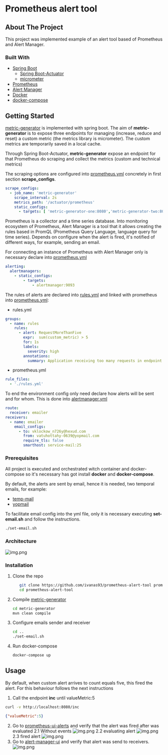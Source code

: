 # Prometheus alert tool

## About The Project

This project was implemented example of an alert tool based of Prometheus and Alert Manager.

### Built With

* [Spring Boot](https://github.com/spring-projects/spring-boot)
   * [Spring Boot-Actuator](https://github.com/spring-projects/spring-boot/tree/master/spring-boot-project/spring-boot-actuator)
   * [micrometer](https://micrometer.io/)
* [Prometheus](https://github.com/prometheus/prometheus)
* [Alert Manager](https://github.com/prometheus/alertmanager)
* [Docker](https://docs.docker.com/engine/)
* [docker-compose](https://github.com/docker/compose)

## Getting Started
[metric-generator](metric-generator) is implemented with spring boot.
The aim of **metric-generator** is to expose three endpoints for managing (increase, reduce and reset) a custom
metric (the metrics library is micrometer). The custom metrics are temporarily saved in a local cache.

Through Spring Boot-Actuator, **metric-generator** expose an endpoint for that Prometheus do scraping and collect the 
metrics (custom and technical metrics)

The scraping options are configured into [prometheus.yml](/prometheus.yml) concretely in first section **scrape_configs**.
```yml
scrape_configs:
  - job_name: 'metric-generator'
    scrape_interval: 2s
    metrics_path: '/actuator/prometheus'
    static_configs:
      - targets: [ 'metric-generator-one:8080','metric-generator-two:8080' ]
```

Prometheus is a collector and a time series database. Into monitoring ecosystem of Prometheus, Alert Manager is a tool 
that it allows creating the rules based in PromQL (Prometheus Query Language, language query for time series).
Depends on configure when the alert is fired, it's notified of different ways, for example, sending an email.

For connecting an instance of Prometheus with Alert Manager only is necessary declare into [prometheus.yml](/prometheus.yml)
```yml
alerting:
  alertmanagers:
    - static_configs:
        - targets:
            - alertmanager:9093
```

The rules of alerts are declared into [rules.yml](/rules.yml) and linked with prometheus into [prometheus.yml](/prometheus.yml):

* rules.yml 
```yml
groups:
  - name: rules
    rules:
      - alert: RequestMoreThanFive
        expr:  sum(custom_metric) > 5
        for: 1s
        labels:
          severity: high
        annotations:
          summary: Application receiving too many requests in endpoint /inc
```
* prometheus.yml 
```yml
rule_files:
  - './rules.yml'
```

To end the environment config only need declare how alerts will be sent and for whom. 
This is done into [alertmanager.yml](/alertmanager.yml)
```yml
route:
  receiver: emailer
receivers:
  - name: emailer
    email_configs:
      - to: vklockow_n726y@hexud.com
        from: vatuhottahy-0639@yopmail.com
        require_tls: false
        smarthost: service-mail:25
```

### Prerequisites
All project is executed and orchestrated witch container and docker-compose so it's necessary has got 
install **docker** and **docker-compose**.

By default, the alerts are sent by email, hence it is needed, two temporal emails, for example:
* [temp-mail](https://temp-mail.org/)
* [yopmail](http://www.yopmail.com/)

To facilitate email config into the yml file, only it is necessary executing **set-email.sh** and follow the instructions.
```sh
./set-email.sh
```
### Architecture 
![img.png](files/architecture.png)
### Installation

1. Clone the repo
   ```sh
      git clone https://github.com/ivanas93/prometheus-alert-tool prometheus-alert-tool
      cd prometheus-alert-tool
   ```
2. Compile [metric-generator](metric-generator)
   ```sh
   cd metric-generator
   mvn clean compile
   ```
3. Configure emails sender and receiver
   ```sh
   cd ..
   ./set-email.sh
   ```
4. Run docker-compose
   ```sh
   docker-compose up
   ```

## Usage
By default, when custom alert arrives to count equals five, this fired the alert. For this behaviour follows the next instructions

1. Call the endpoint **inc** until valueMetric:5
```sh
curl -v http://localhost:8080/inc
```
```json
{"valueMetric":5}
```
2. Go to [prometheus-ui-alerts](http://localhost:9090/alerts) and verify that the alert was fired after was evaluated
    2.1 Without events
    ![img.png](files/prometheus-whitout-fire-alerts.png)
    2.2 evaluating alert
    ![img.png](files/prometheus-evaluating-alert.png)
    2.3 fired alert
    ![img.png](files/prometheus-fired.png)
3. Go to  [alert-manager-ui](http://localhost:9093/#/alerts) and verify that alert was send to receivers.
![img.png](files/alermanager-alert.png)